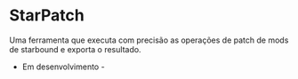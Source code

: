 # StarPatch
Uma ferramenta que executa com precisão as operações de patch de mods de starbound e exporta o resultado.

- Em desenvolvimento -
